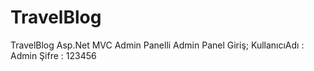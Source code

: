 # TravelBlog
TravelBlog Asp.Net MVC Admin Panelli
Admin Panel Giriş;
KullanıcıAdı : Admin
Şifre : 123456
